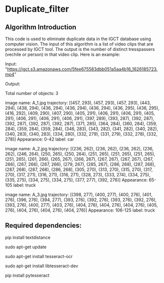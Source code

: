 # Duplicate_filter
## Algorithm Introduction
This code is used to eliminate duplicate data in the IGCT database using computer vision. The input of this algorithm is a list of video clips that are processed by IGCT tool. The output is the number of distinct tresspassers (vechile or person) in that video clip. Here is an example:

Input: 
"https://igct.s3.amazonaws.com/5fee675583dbb051a5aa4b16_1626185723.mp4"

Output:

Total number of objects:  3

image name: A_1.jpg  trajectory:  [(457, 293), (457, 293), (457, 293), (443, 294), (438, 294), (436, 294), (436, 294), (436, 294), (436, 295), (436, 295), (416, 292), (409, 290), (407, 290), (405, 291), (406, 291), (406, 291), (405, 291), (406, 291), (406, 291), (406, 291), (397, 289), (393, 287), (392, 287), (392, 287), (392, 287), (392, 287), (371, 285), (364, 284), (360, 284), (359, 284), (359, 284), (359, 284), (346, 283), (343, 282), (341, 282), (340, 282), (340, 283), (340, 283), (334, 280), (332, 279), (331, 279), (332, 278), (332, 278)] Appearance:  0-42 label: car

image name: A_2.jpg  trajectory:  [(236, 262), (236, 262), (236, 262), (236, 262), (246, 264), (250, 265), (250, 264), (251, 265), (251, 265), (251, 265), (251, 265), (261, 266), (265, 267), (266, 267), (267, 267), (267, 267), (267, 266), (267, 266), (267, 266), (279, 267), (285, 267), (286, 268), (287, 268), (287, 268), (287, 268), (286, 268), (305, 270), (313, 270), (315, 270), (317, 270), (317, 271), (316, 271), (316, 271), (328, 273), (333, 274), (334, 275), (335, 275), (334, 275), (334, 275), (377, 277), (392, 276)] Appearance:  65-105 label: truck

image name: A_3.jpg  trajectory:  [(398, 277), (400, 277), (400, 276), (401, 276), (396, 276), (394, 277), (393, 276), (392, 276), (393, 276), (392, 276), (393, 276), (400, 277), (403, 276), (404, 276), (404, 276), (404, 276), (405, 276), (404, 276), (404, 276), (404, 276)] Appearance:  106-125 label: truck

## Required dependencies:

pip install textdistance

sudo apt-get update

sudo apt-get install tesseract-ocr

sudo apt-get install libtesseract-dev

pip install pytesseract
